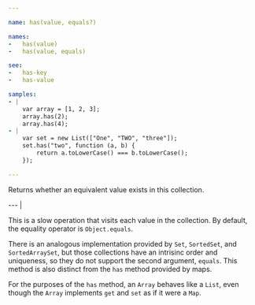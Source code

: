 ```yaml
---

name: has(value, equals?)

names:
-   has(value)
-   has(value, equals)

see:
-   has-key
-   has-value

samples:
- |
    var array = [1, 2, 3];
    array.has(2);
    array.has(4);
- |
    var set = new List(["One", "TWO", "three"]);
    set.has("two", function (a, b) {
        return a.toLowerCase() === b.toLowerCase();
    });

---
```


Returns whether an equivalent value exists in this collection.

--- |

This is a slow operation that visits each value in the collection.
By default, the equality operator is `Object.equals`.

There is an analogous implementation provided by `Set`, `SortedSet`, and
`SortedArraySet`, but those collections have an intrisinc order and uniqueness,
so they do not support the second argument, `equals`.
This method is also distinct from the `has` method provided by maps.

For the purposes of the `has` method, an `Array` behaves like a `List`, even
though the `Array` implements `get` and `set` as if it were a `Map`.
